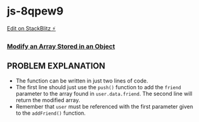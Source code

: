 # js-8qpew9

[Edit on StackBlitz ⚡️](https://stackblitz.com/edit/js-8qpew9)

### [Modify an Array Stored in an Object](https://www.freecodecamp.org/learn/javascript-algorithms-and-data-structures/basic-data-structures/modify-an-array-stored-in-an-object)

## PROBLEM EXPLANATION
- The function can be written in just two lines of code.
- The first line should just use the `push()` function to add the `friend` parameter to the array found in `user.data.friend`.  The second line will return the modified array.
- Remember that `user` must be referenced with the first parameter given to the `addFriend()` function.

